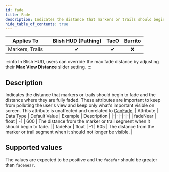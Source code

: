 ```yaml
---
id: fade
title: Fade
description: Indicates the distance that markers or trails should begin to fade and the distance where they are fully faded.  These attributes are important to keep from polluting the user's view and keep only what's important visible on screen.  This attribute is unaffected and unrelated to [CanFade](canfade).
hide_table_of_contents: true
---
```

| Applies To | | Blish HUD (Pathing) | TacO | Burrito |
|-|-|-|-|-|
| <center>Markers, Trails</center> | | <center>✔</center> | <center>✔</center> | <center>❌</center> |


:::info 
In Blish HUD, users can override the max fade distance by adjusting their **Max View Distance** slider setting.
:::


## Description
Indicates the distance that markers or trails should begin to fade and the distance where they are fully faded.  These attributes are important to keep from polluting the user's view and keep only what's important visible on screen.  This attribute is unaffected and unrelated to [CanFade](canfade).
| Attribute | Data Type | Default Value | Example | Description |
|-|-|-|-|-|
| fadeNear | float | -1 | 600 | The distance from the marker or trail segment when it should begin to fade. | 
| fadeFar | float | -1 | 605 | The distance from the marker or trail segment when it should not longer be visible. | 

## Supported values

The values are expected to be positive and the `fadefar` should be greater than `fadenear`.
